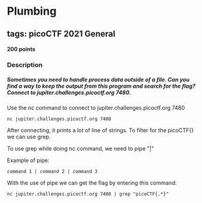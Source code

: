 # Plumbing
## tags: picoCTF 2021 General
#### 200 points
### Description
##### Sometimes you need to handle process data outside of a file. Can you find a way to keep the output from this program and search for the flag? Connect to jupiter.challenges.picoctf.org 7480.

Use the nc command to connect to jupiter.challenges.picoctf.org 7480
```console
nc jupiter.challenges.picoctf.org 7480
```
After connecting, it prints a lot of line of strings. To filter for the picoCTF{} we can use grep.

To use grep while doing nc command, we need to pipe "|"

Example of pipe:
```console
command 1 | command 2 | command 3
```
With the use of pipe we can get the flag by entering this command:
```console
nc jupiter.challenges.picoctf.org 7480 | grep "picoCTF{.*}"
```